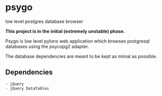 psygo
=====

low level postgres database browser

**This project is in the initial (extremely unstable) phase.**

Psygo is low level pylons web application which browses postgresql databases
using the psycopg2 adapter.

The database dependencies are meant to be kept as mimal as possible.


Dependencies
----------------

    - jQuery
    - jQuery DataTables

